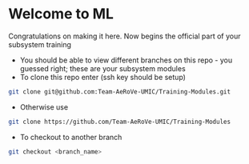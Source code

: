 # Welcome to ML
Congratulations on making it here. Now begins the official part of your subsystem training

* You should be able to view different branches on this repo - you guessed right; these are your subsystem modules
* To clone this repo enter (ssh key should be setup)
 ```sh
git clone git@github.com:Team-AeRoVe-UMIC/Training-Modules.git
```
* Otherwise use
 ```sh
git clone https://github.com/Team-AeRoVe-UMIC/Training-Modules
```
 
* To checkout to another branch
```sh
git checkout <branch_name>
```
